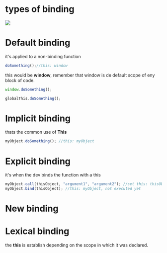 # types of binding
![](https://i.postimg.cc/J0sdrQGq/Screenshot-from-2022-05-23-15-30-37.png)


# Default binding
it's applied to a non-binding function

```js
doSomething();//this: window
```
this would be **window**, remember that window is de default scope of eny block of code.

```js
window.doSomething(); 
```
```js
globalThis.doSomething();
```

# Implicit binding
thats the common use of **This**

```js
myObject.doSomething(); //this: myObject
```

# Explicit binding
it's when the dev binds the function with a this

```js
myObject.call(thisObject, "argument1", "argument2"); //set this: thisObject and execute the function using the arguments.
myObject.bind(thisObject); //this: myObject, not executed yet
```

# New binding

# Lexical binding
the **this** is establish depending on the scope in which it was declared.
